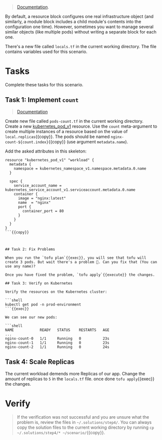 > [Documentation](https://opentofu.org/docs/language/meta-arguments/count/).

By default, a resource block configures one real infrastructure object (and similarly, a module block includes a child module's contents into the configuration one time). However, sometimes you want to manage several similar objects (like multiple pods) without writing a separate block for each one. 

There's a new file called `locals.tf` in the current working directory. The file contains variables used for this scenario. 

# Tasks

Complete these tasks for this scenario. 

## Task 1: Implement `count`

> [Documentation](https://opentofu.org/docs/language/meta-arguments/count/#the-count-object)

Create new file called `pods-count.tf` in the current working directory. Create a new [kubernetes_pod_v1](https://registry.terraform.io/providers/hashicorp/kubernetes/latest/docs/resources/pod_v1) resource. Use the `count` meta-argument to create multiple instances of a resource based on the value of `local.replicas`{{copy}}. The pods should be named `nginx-count-${count.index}`{{copy}} (use argument `metadata.name`).

Add the asked attributes in this skeleton:

```hcl
resource "kubernetes_pod_v1" "workload" {
  metadata {
    namespace = kubernetes_namespace_v1.namespace.metadata.0.name
  }

  spec {
    service_account_name = kubernetes_service_account_v1.serviceaccount.metadata.0.name
    container {
      image = "nginx:latest"
      name  = "nginx"
      port {
        container_port = 80
      }
    }
  }
}
```{{copy}}



## Task 2: Fix Problems

When you run the `tofu plan`{{exec}}, you will see that tofu will create 3 pods. But wait there's a problem 🤔. Can you fix that (You can use any name)?

Once you have fixed the problem, `tofu apply`{{execute}} the changes.

## Task 3: Verify on Kubernetes

Verify the resources on the Kubernetes cluster:

```shell
kubectl get pod -n prod-environment
```{{exec}}

We can see our new pods:

```shell
NAME            READY   STATUS    RESTARTS   AGE
...
nginx-count-0   1/1     Running   0          23s
nginx-count-1   1/1     Running   0          23s
nginx-count-2   1/1     Running   0          24s
```

## Task 4: Scale Replicas

The current workload demends more Replicas of our app. Change the amount of replicas to `5` in the `locals.tf` file. once done `tofu apply`{{exec}} the changes.

# Verify

> If the verification was not successful and you are unsure what the problem is, review the files in `~/.solutions/step4/`. You can always copy the solution files to the current working directory by running `cp ~/.solutions/step4/* ~/scenario/`{{copy}}.